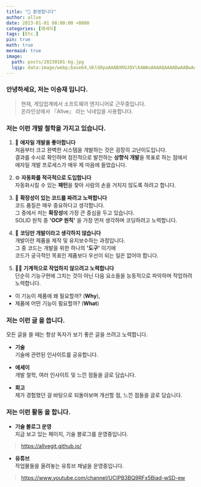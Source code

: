 ```yaml
---
title: "🎈 환영합니다"
author: allve
date: 2023-01-01 08:00:00 +0800
categories: [에세이]
tags: [Etc.]
pin: true
math: true
mermaid: true
image:
  path: posts/20230101-bg.jpg
  lqip: data:image/webp;base64,UklGRpoAAABXRUJQVlA4WAoAAAAQAAAADwAABwAAQUxQSDIAAAARL0AmbZurmr57yyIiqE8oiG0bejIYEQTgqiDA9vqnsUSI6H+oAERp2HZ65qP/VIAWAFZQOCBCAAAA8AEAnQEqEAAIAAVAfCWkAALp8sF8rgRgAP7o9FDvMCkMde9PK7euH5M1m6VWoDXf2FkP3BqV0ZYbO6NA/VFIAAAA
---
```


### 안녕하세요, 저는 **이승재** 입니다.

> 현재, 게임업계에서 소프트웨어 엔지니어로 근무중입니다.  
온라인상에서 『Allve』 라는 닉네임을 사용합니다.  

### 저는 이런 **개발 철학**을 가지고 있습니다.

1. 🚀 **애자일 개발을 좋아합니다**  
처음부터 크고 완벽한 시스템을 개발하는 것은 굉장히 고난이도입니다.  
결과를 수시로 확인하며 점진적으로 발전하는 **상향식 개발**을 목표로 하는 점에서  
애자일 개발 프로세스가 매우 제 마음에 들었습니다. 

2. ⚙️ **자동화를 적극적으로 도입합니다**  
자동화시킬 수 있는 **패턴**을 찾아 사람의 손을 거치지 않도록 하려고 합니다.

3. 👐 **확장성이 있는 코드를 짜려고 노력합니다**  
코드 품질은 매우 중요하다고 생각합니다.  
그 중에서 저는 **확장성**에 가장 큰 중심을 두고 있습니다.  
SOLID 원칙 중 **'OCP 원칙'** 을 가장 먼저 생각하며 코딩하려고 노력합니다. 

4. 🎁 **코딩만 개발이라고 생각하지 않습니다**  
개발이란 제품을 제작 및 유지보수하는 과정입니다.  
그 중 코드는 개발을 위한 하나의 **'도구'** 이기에  
코드가 궁극적인 목표인 제품보다 우선이 되는 일은 없어야 합니다.

5. 👨‍💻 **기계적으로 작업하지 않으려고 노력합니다**  
단순히 기능구현에 그치는 것이 아닌 다음 요소들을 능동적으로 파악하며 작업하려 노력합니다.  
- 이 기능이 제품에 왜 필요할까? (**Why**),  
- 제품에 어떤 기능이 필요할까? (**What**)

### 저는 이런 **글** 을 씁니다.

모든 글을 쓸 때는 항상 독자가 보기 좋은 글을 쓰려고 노력합니다.  

- **기술**  
기술에 관련된 인사이트를 공유합니다.  

- **에세이**  
개발 철학, 여러 인사이트 및 느낀 점들을 글로 담습니다.  
  
- **회고**  
제가 경험했던 걸 바탕으로 되돌아보며 개선할 점, 느낀 점들을 글로 담습니다.


### 저는 이런 **활동** 을 합니다.

- **기술 블로그 운영**  
지금 보고 있는 페이지, 기술 블로그를 운영중입니다.  
> <https://allvegit.github.io/>

- **유튜브**  
작업물들을 올려놓는 유튜브 채널을 운영중입니다.  
> <https://www.youtube.com/channel/UCIPB3BQ9RFx5Biad-wSD-ew>